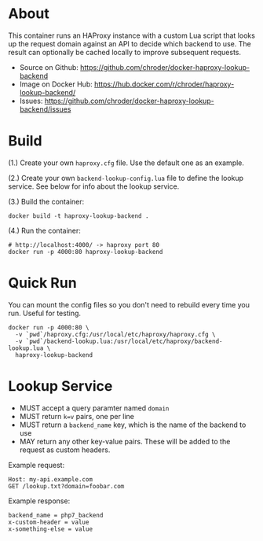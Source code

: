 # About

This container runs an HAProxy instance with a custom Lua script that looks up
the request domain against an API to decide which backend to use. The result
can optionally be cached locally to improve subsequent requests.

* Source on Github: https://github.com/chroder/docker-haproxy-lookup-backend
* Image on Docker Hub: https://hub.docker.com/r/chroder/haproxy-lookup-backend/
* Issues: https://github.com/chroder/docker-haproxy-lookup-backend/issues

# Build

(1.) Create your own `haproxy.cfg` file. Use the default one as an example.

(2.) Create your own `backend-lookup-config.lua` file to define the lookup service.
   See below for info about the lookup service.

(3.) Build the container:

```
docker build -t haproxy-lookup-backend .
```

(4.) Run the container:

```
# http://localhost:4000/ -> haproxy port 80
docker run -p 4000:80 haproxy-lookup-backend
```

# Quick Run

You can mount the config files so you don't need to rebuild every time you run.
Useful for testing.

```
docker run -p 4000:80 \
  -v `pwd`/haproxy.cfg:/usr/local/etc/haproxy/haproxy.cfg \
  -v `pwd`/backend-lookup.lua:/usr/local/etc/haproxy/backend-lookup.lua \
  haproxy-lookup-backend
```

# Lookup Service

* MUST accept a query paramter named `domain`
* MUST return `k=v` pairs, one per line
* MUST return a `backend_name` key, which is the name of the backend to use
* MAY return any other key-value pairs. These will be added to the request as custom headers.

Example request:

```
Host: my-api.example.com
GET /lookup.txt?domain=foobar.com
```

Example response:

```
backend_name = php7_backend
x-custom-header = value
x-something-else = value
```
